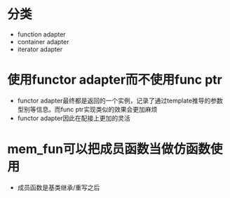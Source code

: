 # 分类
- function adapter
- container adapter
- iterator adapter

# 使用functor adapter而不使用func ptr
- functor adapter最终都是返回的一个实例，记录了通过template推导的参数型别等信息。而func ptr实现类似的效果会更加麻烦
- functor adapter因此在配接上更加的灵活

# mem_fun可以把成员函数当做仿函数使用
- 成员函数是基类继承/重写之后